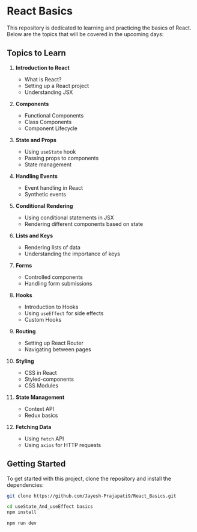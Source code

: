 # React Basics

This repository is dedicated to learning and practicing the basics of React. Below are the topics that will be covered in the upcoming days:

## Topics to Learn

1. **Introduction to React**
   - What is React?
   - Setting up a React project
   - Understanding JSX

2. **Components**
   - Functional Components
   - Class Components
   - Component Lifecycle

3. **State and Props**
   - Using `useState` hook
   - Passing props to components
   - State management

4. **Handling Events**
   - Event handling in React
   - Synthetic events

5. **Conditional Rendering**
   - Using conditional statements in JSX
   - Rendering different components based on state

6. **Lists and Keys**
   - Rendering lists of data
   - Understanding the importance of keys

7. **Forms**
   - Controlled components
   - Handling form submissions

8. **Hooks**
   - Introduction to Hooks
   - Using `useEffect` for side effects
   - Custom Hooks

9. **Routing**
   - Setting up React Router
   - Navigating between pages

10. **Styling**
    - CSS in React
    - Styled-components
    - CSS Modules

11. **State Management**
    - Context API
    - Redux basics

12. **Fetching Data**
    - Using `fetch` API
    - Using `axios` for HTTP requests


## Getting Started

To get started with this project, clone the repository and install the dependencies:

```sh
git clone https://github.com/Jayesh-Prajapati9/React_Basics.git

cd useState_And_useEffect basics
npm install
```

```sh
npm run dev
```